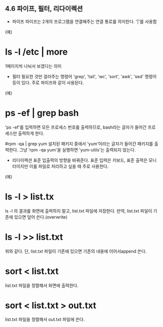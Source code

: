 ## 4.6 파이프, 필터, 리다이렉션

- 파이프
파이프는 2개의 프로그램을 연결해주는 연결 통로를 의미한다.
'|'를 사용함

(예)
# ls -l /etc | more
1페이지씩 나눠서 보겠다는 의미

- 필터
필요한 것만 걸러주는 명령어
'grep', 'tail', 'wc', 'sort', 'awk', 'sed' 명령어 등이 있다.
주로 파이프와 같이 사용된다.

(예)
# ps -ef | grep bash
'ps -ef'를 입력하면 모든 프로세스 번호를 출력하므로, bash라는 글자가 들어간 프로세스만 출력하게 한다.

#rpm -qa | grep yum
설치된 패키지 중에서 'yum'이라는 글자가 들어간 패키지를 출력한다. 그냥 'rpm -qa yum'을 실행하면 'yum-utils'는 출력되지 않는다.

- 리다이렉션
표준 입출력의 방향을 바꿔준다.
표준 입력은 키보드, 표준 출력은 모니터이지만 이를 파일로 처리하고 싶을 때 주로 사용한다.

(예)
# ls -l > list.tx
ls -l 의 결과를 화면에 출력하지 말고, list.txt 파일에 저장한다. 만약, list.txt 파일이 기존에 있으면 덮어 쓴다.(overwrite)

# ls -l >> list.txt
위와 같다. 단, list.txt 파일이 기존에 있으면 기존의 내용에 이어서append 쓴다.

# sort < list.txt
list.txt 파일을 정렬해서 화면에 출력한다.

# sort < list.txt > out.txt
list.txt 파일을 정렬해서 out.txt 파일에 쓴다.

